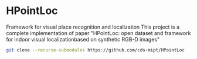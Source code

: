 # HPointLoc
Framework for visual place recognition and localization
This project is a complete implementation of paper "HPointLoc: open dataset and framework for indoor visual localizationbased on synthetic RGB-D images"

```bash
git clone --recurse-submodules https://github.com/cds-mipt/HPointLoc
```
